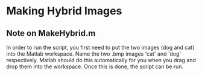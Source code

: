 # Making Hybrid Images 

## Note on MakeHybrid.m
In order to run the script, you first need to put the two images (dog and cat) into the Matlab workspace.  Name the two .bmp images 'cat' and 'dog' respectively.  Matlab should do this automatically for you when you drag and drop them into the workspace.  Once this is done, the script can be run.
